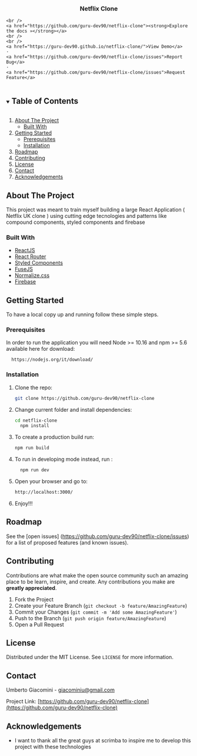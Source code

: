

<br />
<p align="center">

  <h3 align="center">Netflix Clone</h3>

  <p align="center">
    
    <br />
    <a href="https://github.com/guru-dev90/netflix-clone"><strong>Explore the docs »</strong></a>
    <br />
    <br />
    <a href="https://guru-dev90.github.io/netflix-clone/">View Demo</a>
    ·
    <a href="https://github.com/guru-dev90/netflix-clone/issues">Report Bug</a>
    ·
    <a href="https://github.com/guru-dev90/netflix-clone/issues">Request Feature</a>
  </p>
</p>



<!-- TABLE OF CONTENTS -->
<details open="open">
  <summary><h2 style="display: inline-block">Table of Contents</h2></summary>
  <ol>
    <li>
      <a href="#about-the-project">About The Project</a>
      <ul>
        <li><a href="#built-with">Built With</a></li>
      </ul>
    </li>
    <li>
      <a href="#getting-started">Getting Started</a>
      <ul>
        <li><a href="#prerequisites">Prerequisites</a></li>
        <li><a href="#installation">Installation</a></li>
      </ul>
    </li>
    <li><a href="#roadmap">Roadmap</a></li>
    <li><a href="#contributing">Contributing</a></li>
    <li><a href="#license">License</a></li>
    <li><a href="#contact">Contact</a></li>
    <li><a href="#acknowledgements">Acknowledgements</a></li>
  </ol>
</details>



<!-- ABOUT THE PROJECT -->
## About The Project


This project was meant to train myself building a large React Application ( Netflix UK clone ) using cutting edge tecnologies and patterns like compound components, styled components and firebase



### Built With

* [ReactJS](https://it.reactjs.org/)
* [React Router](https://reactrouter.com/)
* [Styled Components](https://styled-components.com/)
* [FuseJS](https://fusejs.io/)
* [Normalize.css](https://necolas.github.io/normalize.css/)
* [Firebase](https://firebase.google.com/)





<!-- GETTING STARTED -->
## Getting Started

To have a local copy up and running follow these simple steps.

### Prerequisites

In order to run the application you will need Node >= 10.16 and npm >= 5.6 available here for download:

      https://nodejs.org/it/download/


### Installation

1. Clone the repo:
   ```sh
   git clone https://github.com/guru-dev90/netflix-clone
   ```

2. Change current folder and install dependencies:
   ```sh
   cd netflix-clone
	 npm install
   ```
	 
3. To create a production build run:

	  ```sh
   npm run build
   ```
	 
4. To run in developing mode instead, run :
   ```sh
	 npm run dev
   ```
	 
5. Open your browser and go to:
   ```sh
   http://localhost:3000/
   ```

6. Enjoy!!!
	 
	 
<!-- ROADMAP -->
## Roadmap

See the [open issues] (https://github.com/guru-dev90/netflix-clone/issues) for a list of proposed features (and known issues).



<!-- CONTRIBUTING -->
## Contributing

Contributions are what make the open source community such an amazing place to be learn, inspire, and create. Any contributions you make are **greatly appreciated**.

1. Fork the Project
2. Create your Feature Branch (`git checkout -b feature/AmazingFeature`)
3. Commit your Changes (`git commit -m 'Add some AmazingFeature'`)
4. Push to the Branch (`git push origin feature/AmazingFeature`)
5. Open a Pull Request



<!-- LICENSE -->
## License

Distributed under the MIT License. See `LICENSE` for more information.



<!-- CONTACT -->
## Contact

Umberto Giacomini - giacominiu@gmail.com

Project Link: [https://github.com/guru-dev90/netflix-clone](https://github.com/guru-dev90/netflix-clone)



<!-- ACKNOWLEDGEMENTS -->
## Acknowledgements

* I want to thank all the great guys at scrimba to inspire me to develop this project with these technologies




